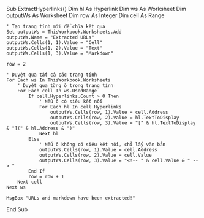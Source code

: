 Sub ExtractHyperlinks()
    Dim hl As Hyperlink
    Dim ws As Worksheet
    Dim outputWs As Worksheet
    Dim row As Integer
    Dim cell As Range

    ' Tạo trang tính mới để chứa kết quả
    Set outputWs = ThisWorkbook.Worksheets.Add
    outputWs.Name = "Extracted URLs"
    outputWs.Cells(1, 1).Value = "Cell"
    outputWs.Cells(1, 2).Value = "Text"
    outputWs.Cells(1, 3).Value = "Markdown"

    row = 2

    ' Duyệt qua tất cả các trang tính
    For Each ws In ThisWorkbook.Worksheets
        ' Duyệt qua từng ô trong trang tính
        For Each cell In ws.UsedRange
            If cell.Hyperlinks.Count > 0 Then
                ' Nếu ô có siêu kết nối
                For Each hl In cell.Hyperlinks
                    outputWs.Cells(row, 1).Value = cell.Address
                    outputWs.Cells(row, 2).Value = hl.TextToDisplay
                    outputWs.Cells(row, 3).Value = "[" & hl.TextToDisplay & "](" & hl.Address & ")"
                Next hl
            Else
                ' Nếu ô không có siêu kết nối, chỉ lấy văn bản
                outputWs.Cells(row, 1).Value = cell.Address
                outputWs.Cells(row, 2).Value = cell.Value
                outputWs.Cells(row, 3).Value = "<!-- " & cell.Value & " --> " 
            End If
            row = row + 1
        Next cell
    Next ws

    MsgBox "URLs and markdown have been extracted!"
End Sub
